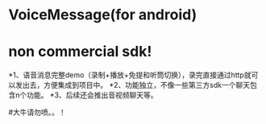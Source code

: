 # VoiceMessage(for android)
# non commercial sdk!
*1、语音消息完整demo（录制+播放+免提和听筒切换），录完直接通过http就可以发出去，方便集成到项目中。
*2、功能独立，不像一些第三方sdk一个聊天包含n个功能。
*3、后续还会推出音视频聊天等。

#大牛请勿喷。。！
